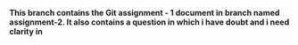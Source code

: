 **This branch contains the Git assignment - 1 document in branch named assignment-2.
It also contains a question in which i have doubt and i need clarity in**
